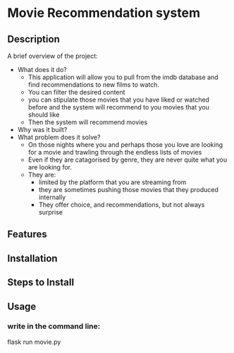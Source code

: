
# Movie Recommendation system


## Description
A brief overview of the project:
- What does it do?
  - This application will allow you to pull from the imdb database and find recommendations to new films to watch. 
  - You can filter the desired content
  - you can stipulate those movies that you have liked or watched before and the system will recommend to you movies that you should like
  - Then the system will recommend movies
- Why was it built?
- What problem does it solve?
  - On those nights where you and perhaps those you love are looking for a movie and trawling through the endless lists of movies
  - Even if they are catagorised by genre, they are never quite what you are looking for.
  - They are:
    - limited by the platform that you are streaming from
    - they are sometimes pushing those movies that they produced internally
    - They offer choice, and recommendations, but not always surprise

## Features

## Installation

## Steps to Install

## Usage

### write in the command line:

flask run movie.py
